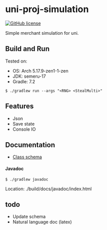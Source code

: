 # uni-proj-simulation
[![GitHub license](https://img.shields.io/github/license/Jimm1337/uni-proj-simulation?color=blue)](https://github.com/Jimm1337/uni-proj-simulation/blob/master/LICENSE)

Simple merchant simulation for uni.

## Build and Run
Tested on:
- OS: Arch 5.17.9-zen1-1-zen
- JDK: semeru-17
- Gradle: 7.2

```shell
$ ./gradlew run --args "<RNG> <StealMulti>"
```

## Features
- Json
- Save state
- Console IO

## Documentation
- [Class schema](doc/class-schema.pdf)

#### Javadoc 
```shell
$ ./gradlew javadoc
```
Location: ./build/docs/javadoc/index.html

## todo
- Update schema
- Natural language doc (latex)
